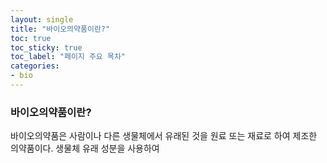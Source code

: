```yaml
---
layout: single
title: "바이오의약품이란?" 
toc: true
toc_sticky: true
toc_label: "페이지 주요 목차"
categories:
- bio
---
```

### 바이오의약품이란?
바이오의약품은 사람이나 다른 생물체에서 유래된 것을 원료 또는 재료로 하여 제조한 의약품이다. 생물체 유래 성분을 사용하여 
